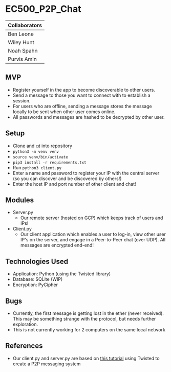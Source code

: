 # EC500_P2P_Chat

| Collaborators               |
| --------------------------- |
| Ben Leone                   |
| Wiley Hunt                  |
| Noah Spahn                  |
| Purvis Amin                 |


## MVP

- Register yourself in the app to become discoverable to other users.
- Send a message to those you want to connect with to establish a session.
- For users who are offline, sending a message stores the message locally to be sent when other user comes online.
- All passwords and messages are hashed to be decrypted by other user.

## Setup

- Clone and `cd` into repository
- `python3 -m venv venv`
- `source venv/bin/activate`
- `pip3 install -r requirements.txt`
- Run `python3 client.py` 
- Enter a name and password to register your IP with the central server (so you can discover and be discovered by others!)
- Enter the host IP and port number of other client and chat!

## Modules

- Server.py
    - Our remote server (hosted on GCP) which keeps track of users and IPs!
- Client.py
    - Our client application which enables a user to log-in, view other user IP's on the server, and engage in a Peer-to-Peer chat (over UDP). All messages are encrypted end-end!

## Technologies Used

- Application: Python (using the Twisted library)
- Database: SQLite (WIP)
- Encryption: PyCipher

## Bugs
- Currently, the first message is getting lost in the ether (never received). This may be something strange with the protocol, but needs further exploration.
- This is not currently working for 2 computers on the same local network

## References
- Our client.py and server.py are based on [this tutorial](https://www.youtube.com/watch?v=1Fay1pjttLg) using Twisted to create a P2P messaging system
